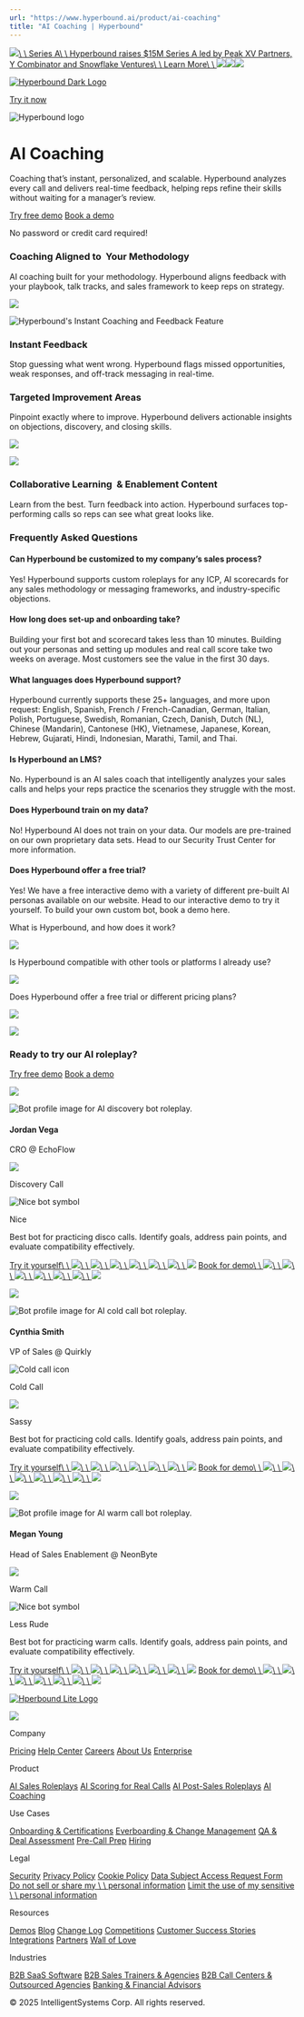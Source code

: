 ```yaml
---
url: "https://www.hyperbound.ai/product/ai-coaching"
title: "AI Coaching | Hyperbound"
---
```


[![](https://cdn.prod.website-files.com/678dda3f87c259a4fd5e4fd1/68c6a5bf91d9d39443684e91_Vector%20(2).png)\\
\\
Series A\\
\\
Hyperbound raises $15M Series A led by Peak XV Partners, Y Combinator and Snowflake Ventures\\
\\
Learn More\\
\\
![](https://cdn.prod.website-files.com/678dda3f87c259a4fd5e4fd1/68c6a5bf91d9d39443684e91_Vector%20(2).png)![](https://cdn.prod.website-files.com/678dda3f87c259a4fd5e4fd1/68c6a5bf91d9d39443684e91_Vector%20(2).png)![](https://cdn.prod.website-files.com/678dda3f87c259a4fd5e4fd1/68c6a5bf91d9d39443684e91_Vector%20(2).png)](https://www.hyperbound.ai/blog/series-a)

[![Hyperbound Dark Logo](https://cdn.prod.website-files.com/678dda3f87c259a4fd5e4fd1/678e05a7b8a3bd32f832c2cf_hyperbound-logo.svg)](https://www.hyperbound.ai/)

[Try it now](https://app.hyperbound.ai/buyers?invite=hyperbound-website)

![Hyperbound logo](https://cdn.prod.website-files.com/678dda3f87c259a4fd5e4fd1/67a1e6ceab2f3f78fa9b35a8_Vector.svg)

# AI Coaching

Coaching that’s instant, personalized, and scalable. Hyperbound analyzes every call and delivers real-time feedback, helping reps refine their skills without waiting for a manager’s review.

[Try free demo](https://app.hyperbound.ai/buyers?invite=hyperbound-website) [Book a demo](https://forms.default.com/422737)

No password or credit card required!

### Coaching Aligned to  Your Methodology

AI coaching built for your methodology. Hyperbound aligns feedback with your playbook, talk tracks, and sales framework to keep reps on strategy.

![](https://cdn.prod.website-files.com/678dda3f87c259a4fd5e4fd1/67c18dd97ed01ad4d908b786_Frame%201321316445.webp)

![Hyperbound's Instant Coaching and Feedback Feature](https://cdn.prod.website-files.com/678dda3f87c259a4fd5e4fd1/67c192c9a39c8a2cd67da84f_ai-driven-customer-%20personas.webp)

### Instant Feedback

Stop guessing what went wrong. Hyperbound flags missed opportunities, weak responses, and off-track messaging in real-time.

### Targeted Improvement Areas

Pinpoint exactly where to improve. Hyperbound delivers actionable insights on objections, discovery, and closing skills.

![](https://cdn.prod.website-files.com/678dda3f87c259a4fd5e4fd1/67b1ac69c064d787fada05f1_targeted-improvement-areas.webp)

![](https://cdn.prod.website-files.com/678dda3f87c259a4fd5e4fd1/67b1b1eaaf3e8016ee1a08b9_reducing-rep-attrition.webp)

### Collaborative Learning  & Enablement Content

Learn from the best. Turn feedback into action. Hyperbound surfaces top-performing calls so reps can see what great looks like.

### Frequently Asked Questions

#### Can Hyperbound be customized to my company’s sales process?

Yes! Hyperbound supports custom roleplays for any ICP, AI scorecards for any sales methodology or messaging frameworks, and industry-specific objections.

#### How long does set-up and onboarding take?

Building your first bot and scorecard takes less than 10 minutes. Building out your personas and setting up modules and real call score take two weeks on average. Most customers see the value in the first 30 days.

#### What languages does Hyperbound support?

Hyperbound currently supports these 25+ languages, and more upon request: English, Spanish, French / French-Canadian, German, Italian, Polish, Portuguese, Swedish, Romanian, Czech, Danish, Dutch (NL), Chinese (Mandarin), Cantonese (HK), Vietnamese, Japanese, Korean, Hebrew, Gujarati, Hindi, Indonesian, Marathi, Tamil, and Thai.

#### Is Hyperbound an LMS?

No. Hyperbound is an AI sales coach that intelligently analyzes your sales calls and helps your reps practice the scenarios they struggle with the most.

#### Does Hyperbound train on my data?

No! Hyperbound AI does not train on your data. Our models are pre-trained on our own proprietary data sets. Head to our Security Trust Center for more information.

#### Does Hyperbound offer a free trial?

Yes! We have a free interactive demo with a variety of different pre-built AI personas available on our website. Head to our interactive demo to try it yourself. To build your own custom bot, book a demo here.

What is Hyperbound, and how does it work?

![](https://cdn.prod.website-files.com/678dda3f87c259a4fd5e4fd1/6795d45c0964bad8368599f6_Frame%20(2).svg)

Is Hyperbound compatible with other tools or platforms I already use?

![](https://cdn.prod.website-files.com/678dda3f87c259a4fd5e4fd1/6795d45c0964bad8368599f6_Frame%20(2).svg)

Does Hyperbound offer a free trial or different pricing plans?

![](https://cdn.prod.website-files.com/678dda3f87c259a4fd5e4fd1/6795d45c0964bad8368599f6_Frame%20(2).svg)

![](https://cdn.prod.website-files.com/678dda3f87c259a4fd5e4fd1/679762eb96a01b3c5acaf583_3047bfed98ec0ae09c828e1e733ea26d_intro-hyper-gradient-png.avif)

### Ready to try our AI roleplay?

[Try free demo](https://app.hyperbound.ai/buyers?invite=hyperbound-website) [Book a demo](https://forms.default.com/422737)

![](https://cdn.prod.website-files.com/678dda3f87c259a4fd5e4fd1/678f9307166bd4281b5cd333_clouds-cards.webp)

![Bot profile image for AI discovery bot roleplay.](https://cdn.prod.website-files.com/678dda3f87c259a4fd5e4fd1/67c106d67914388af818f6da_Frame%201073714025.webp)

#### Jordan Vega

CRO @ EchoFlow

![](https://cdn.prod.website-files.com/678dda3f87c259a4fd5e4fd1/689f21d88a026375a8caa831_16px.png)

Discovery Call

![Nice bot symbol](https://cdn.prod.website-files.com/678dda3f87c259a4fd5e4fd1/678f8b15ebdc5193316c8618_nice.svg)

Nice

Best bot for practicing disco calls. Identify goals, address pain points, and evaluate compatibility effectively.

[Try it yourself\\
\\
![](https://cdn.prod.website-files.com/678dda3f87c259a4fd5e4fd1/67b33b153d4451a840b830a7_Vector.svg)\\
\\
![](https://cdn.prod.website-files.com/678dda3f87c259a4fd5e4fd1/67b33b153d4451a840b830a7_Vector.svg)\\
\\
![](https://cdn.prod.website-files.com/678dda3f87c259a4fd5e4fd1/67b33b153d4451a840b830a7_Vector.svg)\\
\\
![](https://cdn.prod.website-files.com/678dda3f87c259a4fd5e4fd1/67b33b153d4451a840b830a7_Vector.svg)\\
\\
![](https://cdn.prod.website-files.com/678dda3f87c259a4fd5e4fd1/67b33b153d4451a840b830a7_Vector.svg)\\
\\
![](https://cdn.prod.website-files.com/678dda3f87c259a4fd5e4fd1/67b33b153d4451a840b830a7_Vector.svg)\\
\\
![](https://cdn.prod.website-files.com/678dda3f87c259a4fd5e4fd1/67b33b153d4451a840b830a7_Vector.svg)](https://app.hyperbound.ai/buyers/05a3ca7c-b12a-4cd7-a1bd-fa68871373b9?invite=hyperbound-website) [Book for demo\\
\\
![](https://cdn.prod.website-files.com/678dda3f87c259a4fd5e4fd1/67b33b153d4451a840b830a7_Vector.svg)\\
\\
![](https://cdn.prod.website-files.com/678dda3f87c259a4fd5e4fd1/67b33b153d4451a840b830a7_Vector.svg)\\
\\
![](https://cdn.prod.website-files.com/678dda3f87c259a4fd5e4fd1/67b33b153d4451a840b830a7_Vector.svg)\\
\\
![](https://cdn.prod.website-files.com/678dda3f87c259a4fd5e4fd1/67b33b153d4451a840b830a7_Vector.svg)\\
\\
![](https://cdn.prod.website-files.com/678dda3f87c259a4fd5e4fd1/67b33b153d4451a840b830a7_Vector.svg)\\
\\
![](https://cdn.prod.website-files.com/678dda3f87c259a4fd5e4fd1/67b33b153d4451a840b830a7_Vector.svg)\\
\\
![](https://cdn.prod.website-files.com/678dda3f87c259a4fd5e4fd1/67b33b153d4451a840b830a7_Vector.svg)](https://www.hyperbound.ai/product/ai-coaching#)

![](https://cdn.prod.website-files.com/678dda3f87c259a4fd5e4fd1/678f9307166bd4281b5cd333_clouds-cards.webp)

![Bot profile image for AI cold call bot roleplay.](https://cdn.prod.website-files.com/678dda3f87c259a4fd5e4fd1/67c106d634fb0aa9be3a3299_Frame%201073714025-1.webp)

#### Cynthia Smith

VP of Sales @ Quirkly

![Cold call icon](https://cdn.prod.website-files.com/678dda3f87c259a4fd5e4fd1/678f8a433097f9973b500dda_cold-call.svg)

Cold Call

![](https://cdn.prod.website-files.com/678dda3f87c259a4fd5e4fd1/67c10ab1bddda4257fe0a2e1_sassy.svg)

Sassy

Best bot for practicing cold calls. Identify goals, address pain points, and evaluate compatibility effectively.

[Try it yourself\\
\\
![](https://cdn.prod.website-files.com/678dda3f87c259a4fd5e4fd1/67b33b153d4451a840b830a7_Vector.svg)\\
\\
![](https://cdn.prod.website-files.com/678dda3f87c259a4fd5e4fd1/67b33b153d4451a840b830a7_Vector.svg)\\
\\
![](https://cdn.prod.website-files.com/678dda3f87c259a4fd5e4fd1/67b33b153d4451a840b830a7_Vector.svg)\\
\\
![](https://cdn.prod.website-files.com/678dda3f87c259a4fd5e4fd1/67b33b153d4451a840b830a7_Vector.svg)\\
\\
![](https://cdn.prod.website-files.com/678dda3f87c259a4fd5e4fd1/67b33b153d4451a840b830a7_Vector.svg)\\
\\
![](https://cdn.prod.website-files.com/678dda3f87c259a4fd5e4fd1/67b33b153d4451a840b830a7_Vector.svg)\\
\\
![](https://cdn.prod.website-files.com/678dda3f87c259a4fd5e4fd1/67b33b153d4451a840b830a7_Vector.svg)](https://app.hyperbound.ai/buyers/3086ceb3-6b2c-402d-b5a0-10626b465ca3?invite=hyperbound-website) [Book for demo\\
\\
![](https://cdn.prod.website-files.com/678dda3f87c259a4fd5e4fd1/67b33b153d4451a840b830a7_Vector.svg)\\
\\
![](https://cdn.prod.website-files.com/678dda3f87c259a4fd5e4fd1/67b33b153d4451a840b830a7_Vector.svg)\\
\\
![](https://cdn.prod.website-files.com/678dda3f87c259a4fd5e4fd1/67b33b153d4451a840b830a7_Vector.svg)\\
\\
![](https://cdn.prod.website-files.com/678dda3f87c259a4fd5e4fd1/67b33b153d4451a840b830a7_Vector.svg)\\
\\
![](https://cdn.prod.website-files.com/678dda3f87c259a4fd5e4fd1/67b33b153d4451a840b830a7_Vector.svg)\\
\\
![](https://cdn.prod.website-files.com/678dda3f87c259a4fd5e4fd1/67b33b153d4451a840b830a7_Vector.svg)\\
\\
![](https://cdn.prod.website-files.com/678dda3f87c259a4fd5e4fd1/67b33b153d4451a840b830a7_Vector.svg)](https://www.hyperbound.ai/product/ai-coaching#)

![](https://cdn.prod.website-files.com/678dda3f87c259a4fd5e4fd1/678f9307166bd4281b5cd333_clouds-cards.webp)

![Bot profile image for AI warm call bot roleplay.](https://cdn.prod.website-files.com/678dda3f87c259a4fd5e4fd1/67c106d6aef5a9525b947a97_Frame%201073714025-2.webp)

#### Megan Young

Head of Sales Enablement @ NeonByte

![](https://cdn.prod.website-files.com/678dda3f87c259a4fd5e4fd1/689f21dbfcf65f46db49342d_16px-1.png)

Warm Call

![Nice bot symbol](https://cdn.prod.website-files.com/678dda3f87c259a4fd5e4fd1/678f8b15ebdc5193316c8618_nice.svg)

Less Rude

Best bot for practicing warm calls. Identify goals, address pain points, and evaluate compatibility effectively.

[Try it yourself\\
\\
![](https://cdn.prod.website-files.com/678dda3f87c259a4fd5e4fd1/67b33b153d4451a840b830a7_Vector.svg)\\
\\
![](https://cdn.prod.website-files.com/678dda3f87c259a4fd5e4fd1/67b33b153d4451a840b830a7_Vector.svg)\\
\\
![](https://cdn.prod.website-files.com/678dda3f87c259a4fd5e4fd1/67b33b153d4451a840b830a7_Vector.svg)\\
\\
![](https://cdn.prod.website-files.com/678dda3f87c259a4fd5e4fd1/67b33b153d4451a840b830a7_Vector.svg)\\
\\
![](https://cdn.prod.website-files.com/678dda3f87c259a4fd5e4fd1/67b33b153d4451a840b830a7_Vector.svg)\\
\\
![](https://cdn.prod.website-files.com/678dda3f87c259a4fd5e4fd1/67b33b153d4451a840b830a7_Vector.svg)\\
\\
![](https://cdn.prod.website-files.com/678dda3f87c259a4fd5e4fd1/67b33b153d4451a840b830a7_Vector.svg)](https://app.hyperbound.ai/buyers/18e263b6-aa44-425e-af64-c0b1eaf36ad1?invite=hyperbound-website) [Book for demo\\
\\
![](https://cdn.prod.website-files.com/678dda3f87c259a4fd5e4fd1/67b33b153d4451a840b830a7_Vector.svg)\\
\\
![](https://cdn.prod.website-files.com/678dda3f87c259a4fd5e4fd1/67b33b153d4451a840b830a7_Vector.svg)\\
\\
![](https://cdn.prod.website-files.com/678dda3f87c259a4fd5e4fd1/67b33b153d4451a840b830a7_Vector.svg)\\
\\
![](https://cdn.prod.website-files.com/678dda3f87c259a4fd5e4fd1/67b33b153d4451a840b830a7_Vector.svg)\\
\\
![](https://cdn.prod.website-files.com/678dda3f87c259a4fd5e4fd1/67b33b153d4451a840b830a7_Vector.svg)\\
\\
![](https://cdn.prod.website-files.com/678dda3f87c259a4fd5e4fd1/67b33b153d4451a840b830a7_Vector.svg)\\
\\
![](https://cdn.prod.website-files.com/678dda3f87c259a4fd5e4fd1/67b33b153d4451a840b830a7_Vector.svg)](https://www.hyperbound.ai/product/ai-coaching#)

[![Hperbound Lite Logo](https://cdn.prod.website-files.com/678dda3f87c259a4fd5e4fd1/678e25bc8fdc9fcf42c69798_hyperbound-white-logo.svg)](https://www.hyperbound.ai/)

![](https://cdn.prod.website-files.com/678dda3f87c259a4fd5e4fd1/68b99111cb2be7e369b3e866_Frame%201321316681.png)

Company

[Pricing](https://www.hyperbound.ai/pricing) [Help Center](https://support.hyperbound.ai/) [Careers](https://www.ycombinator.com/companies/hyperbound/jobs/) [About Us](https://www.hyperbound.ai/about-us) [Enterprise](https://www.hyperbound.ai/enterprise)

Product

[AI Sales Roleplays](https://www.hyperbound.ai/product/ai-sales-roleplays) [AI Scoring for Real Calls](https://www.hyperbound.ai/product/ai-real-call-scoring) [AI Post-Sales Roleplays](https://www.hyperbound.ai/product/ai-post-sales-roleplays) [AI Coaching](https://www.hyperbound.ai/product/ai-coaching)

Use Cases

[Onboarding & Certifications](https://www.hyperbound.ai/use-cases/onboarding-and-certifications) [Everboarding & Change Management](https://www.hyperbound.ai/use-cases/change-management) [QA & Deal Assessment](https://www.hyperbound.ai/use-cases/qa-deal-assessment) [Pre-Call Prep](https://www.hyperbound.ai/use-cases/pre-call-prep) [Hiring](https://www.hyperbound.ai/use-cases/hiring)

Legal

[Security](https://security.hyperbound.ai/) [Privacy Policy](https://www.hyperbound.ai/privacy-policy) [Cookie Policy](https://www.hyperbound.ai/cookie-policy) [Data Subject Access Request Form](https://www.hyperbound.ai/dsar-form) [Do not sell or share my \\
\\
personal information](https://www.hyperbound.ai/dsar-form) [Limit the use of my sensitive \\
\\
personal information](https://www.hyperbound.ai/dsar-form)

Resources

[Demos](https://www.hyperbound.ai/demos) [Blog](https://www.hyperbound.ai/blog) [Change Log](https://www.hyperbound.ai/change-log) [Competitions](https://www.hyperbound.ai/competitions) [Customer Success Stories](https://www.hyperbound.ai/success-stories) [Integrations](https://www.hyperbound.ai/integrations) [Partners](https://www.hyperbound.ai/partners) [Wall of Love](https://www.hyperbound.ai/wall-of-love)

Industries

[B2B SaaS Software](https://www.hyperbound.ai/industries/b2b-saas-software) [B2B Sales Trainers & Agencies](https://www.hyperbound.ai/industries/b2b-sales-trainers-agencies) [B2B Call Centers & Outsourced Agencies](https://www.hyperbound.ai/industries/b2b-call-centers-outsourced-agencies) [Banking & Financial Advisors](https://www.hyperbound.ai/industries/banking-financial-advisors)

© 2025 IntelligentSystems Corp. All rights reserved.